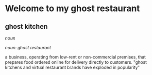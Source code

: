 # Welcome to my ghost restaurant

## ghost kitchen

_noun_

_noun: ghost restaurant_

a business, operating from low-rent or non-commercial premises, that prepares food ordered online for delivery directly to customers.
"ghost kitchens and virtual restaurant brands have exploded in popularity"
